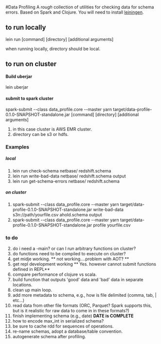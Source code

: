 #Data Profiling
A _rough_ collection of utilities for checking data for schema errors. Based on Spark and Clojure.  You will need to install [leiningen](http://leiningen.org/).



## to run locally

lein run [command] [directory] [additional arguments]

when running locally, directory should be local.



## to run on cluster

#### Build uberjar

lein uberjar

#### submit to spark cluster
spark-submit --class data_profile.core --master yarn target/data-profile-0.1.0-SNAPSHOT-standalone.jar [command] [directory] [additional arguments]

1. in this case cluster is AWS EMR cluster.
2. directory can be s3 or hdfs.

### Examples
##### local
1. lein run check-schema netbase/ redshift.schema
2. lein run write-bad-data netbase/ redshift.schema output
3. lein run get-schema-errors netbase/ redshift.schema

##### on cluster
1. spark-submit --class data_profile.core --master yarn target/data-profile-0.1.0-SNAPSHOT-standalone.jar write-bad-data s3n://path/yourfile.csv  ahold.schema output
2. spark-submit --class data_profile.core --master yarn target/data-profile-0.1.0-SNAPSHOT-standalone.jar profile yourfile.csv


### to do
2. do i need a -main?  or can I run arbitrary functions on cluster?
3. do functions need to be compiled to execute on cluster?
5. get midje working. ** not working....problem with AOT? **
6. get repl development working ** Yes.  however cannot submit functions defined in REPL**
8. compare performance of clojure vs scala.
9. build function that outputs 'good' data and 'bad' data in separate locations.
10. clean up main loop.
11. add more metadata to schema, e.g., how is file delimited (comma, tab, | etc…)
12. read data from other file formats (ORC, Parquet?  Spark supports this, but is it realistic for raw data to come in in these formats?)
13. finish implementing schema (e.g., date)  **DATE is COMPLETE**
14. how to encode max_int in serialized schema?
15. be sure to cache rdd for sequences of operations.
17. re-name schemas, adopt a database/table convention.
18. autogenerate schema after profiling.
